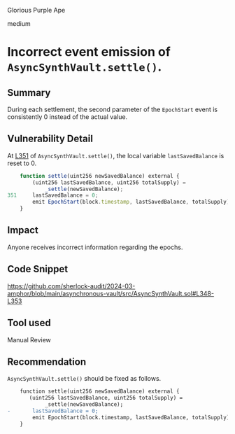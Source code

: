 Glorious Purple Ape

medium

# Incorrect event emission of `AsyncSynthVault.settle()`.

## Summary

During each settlement, the second parameter of the `EpochStart` event is consistently 0 instead of the actual value.

## Vulnerability Detail

At [L351](https://github.com/sherlock-audit/2024-03-amphor/blob/main/asynchronous-vault/src/AsyncSynthVault.sol#L351) of `AsyncSynthVault.settle()`, the local variable `lastSavedBalance` is reset to 0.

```javascript
    function settle(uint256 newSavedBalance) external {
        (uint256 lastSavedBalance, uint256 totalSupply) =
            _settle(newSavedBalance);
351     lastSavedBalance = 0;
        emit EpochStart(block.timestamp, lastSavedBalance, totalSupply);
    }
```

## Impact

Anyone receives incorrect information regarding the epochs.

## Code Snippet

https://github.com/sherlock-audit/2024-03-amphor/blob/main/asynchronous-vault/src/AsyncSynthVault.sol#L348-L353

## Tool used

Manual Review

## Recommendation

`AsyncSynthVault.settle()` should be fixed as follows.

```diff
    function settle(uint256 newSavedBalance) external {
       (uint256 lastSavedBalance, uint256 totalSupply) =
            _settle(newSavedBalance);
-       lastSavedBalance = 0;
        emit EpochStart(block.timestamp, lastSavedBalance, totalSupply);
    }
```
